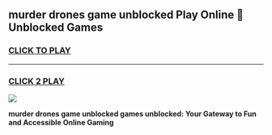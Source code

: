 
## murder drones game unblocked Play Online 👋 Unblocked Games
<h3>
<a href="https://premium.freeplayer.one?title=murder_drones_game_unblocked&ref=19F">CLICK TO PLAY</a></h3>
<hr>

<h3>
<a href="https://premium.freeplayer.one?title=murder_drones_game_unblocked&ref=19F">CLICK 2 PLAY</a>
  
</h3>

<a href="https://premium.freeplayer.one?title=murder_drones_game_unblocked&ref=19F"><img src="https://clearcache.store/games.png"></a>


**murder drones game unblocked games unblocked: Your Gateway to Fun and Accessible Online Gaming**
